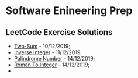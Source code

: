 # Software Enineering Prep

## LeetCode Exercise Solutions

 * [Two-Sum](https://leetcode.com/problems/two-sum/) - 10/12/2019;
 * [Inverse Integer](https://leetcode.com/problems/reverse-integer/) - 11/12/2019;
 * [Palindrome Number](https://leetcode.com/problems/palindrome-number/) - 14/12/2019;
 * [Roman To Integer](https://leetcode.com/problems/roman-to-integer/) - 14/12/2019;
 * 